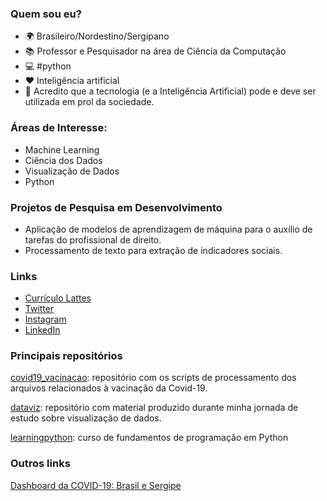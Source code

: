 ### Quem sou eu?

- 🌍 Brasileiro/Nordestino/Sergipano
- 📚 Professor e Pesquisador na área de Ciência da Computação
- 💻 #python
- ❤ Inteligência artificial
- 👊 Acredito que a tecnologia (e a Inteligência Artificial) pode e deve ser utilizada em prol da sociedade. 

### Áreas de Interesse:

* Machine Learning
* Ciência dos Dados
* Visualização de Dados
* Python

### Projetos de Pesquisa em Desenvolvimento

* Aplicação de modelos de aprendizagem de máquina para o auxílio de tarefas do profissional de direito.
* Processamento de texto para extração de indicadores sociais.

### Links

- [Currículo Lattes](http://lattes.cnpq.br/7518156687926782)
- [Twitter](https://twitter.com/adolfoguimaraes)
- [Instagram](https://instagram.com/profadolfoguimaraes)
- [LinkedIn](https://www.linkedin.com/in/adolfoguimaraes/)

### Principais repositórios

[covid19_vacinacao](https://github.com/adolfoguimaraes/covid19_vacinacao): repositório com os scripts de processamento dos arquivos relacionados à vacinação da Covid-19.

[dataviz](https://github.com/adolfoguimaraes/dataviz): repositório com material produzido durante minha jornada de estudo sobre visualização de dados.

[learningpython](https://github.com/adolfoguimaraes/learningpython): curso de fundamentos de programação em Python

### Outros links 

[Dashboard da COVID-19: Brasil e Sergipe](https://covid19.data2learning.com)

<!--
[dataviz](https://github.com/adolfoguimaraes/dataviz): repositório com material produzido durante minha jornada de estudo sobre visualização de dados. 
**adolfoguimaraes/adolfoguimaraes** is a ✨ _special_ ✨ repository because its `README.md` (this file) appears on your GitHub profile.

Here are some ideas to get you started:

- 🔭 I’m currently working on ...
- 🌱 I’m currently learning ...
- 👯 I’m looking to collaborate on ...
- 🤔 I’m looking for help with ...
- 💬 Ask me about ...
- 📫 How to reach me: ...
- 😄 Pronouns: ...
- ⚡ Fun fact: ...
-->
